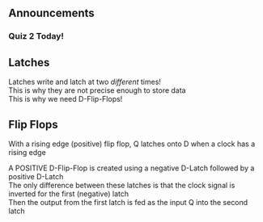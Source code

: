 ## Announcements
### Quiz 2 Today!

## Latches
Latches write and latch at two *different* times!  
This is why they are not precise enough to store data  
This is why we need D-Flip-Flops!  

## Flip Flops
With a rising edge (positive) flip flop, Q latches onto
D when a clock has a rising edge  

A POSITIVE D-Flip-Flop is created using a negative D-Latch
followed by a positive D-Latch  
The only difference between these latches is that the clock
signal is inverted for the first (negative) latch  
Then the output from the first latch is fed as the input
Q into the second latch  
